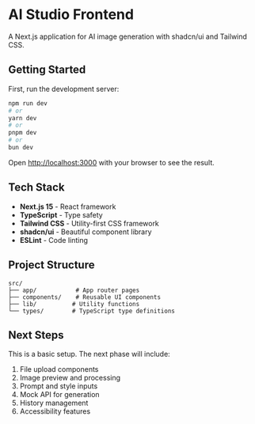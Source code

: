 # AI Studio Frontend

A Next.js application for AI image generation with shadcn/ui and Tailwind CSS.

## Getting Started

First, run the development server:

```bash
npm run dev
# or
yarn dev
# or
pnpm dev
# or
bun dev
```

Open [http://localhost:3000](http://localhost:3000) with your browser to see the result.

## Tech Stack

- **Next.js 15** - React framework
- **TypeScript** - Type safety
- **Tailwind CSS** - Utility-first CSS framework
- **shadcn/ui** - Beautiful component library
- **ESLint** - Code linting

## Project Structure

```
src/
├── app/           # App router pages
├── components/    # Reusable UI components
├── lib/          # Utility functions
└── types/        # TypeScript type definitions
```

## Next Steps

This is a basic setup. The next phase will include:

1. File upload components
2. Image preview and processing
3. Prompt and style inputs
4. Mock API for generation
5. History management
6. Accessibility features
